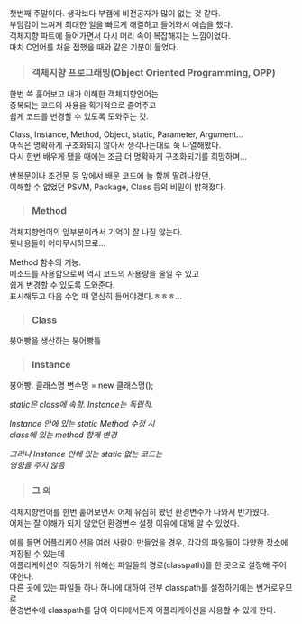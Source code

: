 첫번째 주말이다. 생각보다 부캠에 비전공자가 많이 없는 것 같다.   
부담감이 느껴져 최대한 일을 빠르게 해결하고 들어와서 예습을 했다.  
객체지향 파트에 들어가면서 다시 머리 속이 복잡해지는 느낌이었다.  
마치 C언어를 처음 접했을 때와 같은 기분이 들었다. 

> ### 객체지향 프로그래밍(Object Oriented Programming, OPP)

한번 쓱 훑어보고 내가 이해한 객체지향언어는  
중복되는 코드의 사용을 획기적으로 줄여주고  
쉽게 코드를 변경할 수 있도록 도와주는 것.  

Class, Instance, Method, Object, static, Parameter, Argument...  
아직은 명확하게 구조화되지 않아서 생각나는대로 쭉 나열해봤다.  
다시 한번 배우게 됐을 때에는 조금 더 명확하게 구조화되기를 희망하며...  

반복문이나 조건문 등 앞에서 배운 코드에 늘 함께 딸려나왔던,  
이해할 수 없었던 PSVM, Package, Class 등의 비밀이 밝혀졌다.  


> ### Method

객체지향언어의 앞부분이라서 기억이 잘 나질 않는다.  
뒷내용들이 어마무시하므로...  

Method 함수의 기능.  
메소드를 사용함으로써 역시 코드의 사용량을 줄일 수 있고  
쉽게 변경할 수 있도록 도와준다.  
표시해두고 다음 수업 때 열심히 들어야겠다.ㅎㅎㅎ...

> ### Class

붕어빵을 생산하는 붕어빵틀

> ### Instance

붕어빵. 클래스명 변수명 = new 클래스명(); 

 *static은 class에 속함. Instance는 독립적.* 
 
 *Instance 안에 있는 static Method 수정 시  
 class에 있는 method 함께 변경*   
 
 *그러나 Instance 안에 있는 static 없는 코드는  
 영향을 주지 않음*  


> ### 그 외 

객체지향언어를 한번 훝어보면서 어제 유심히 봤던 환경변수가 나와서 반가웠다.  
어제는 잘 이해가 되지 않았던 환경변수 설정 이유에 대해 알 수 있었다.   

예를 들면 어플리케이션을 여러 사람이 만들었을 경우, 각각의 파일들이 다양한 장소에 저장될 수 있는데  
어플리케이션이 작동하기 위해선 파일들의 경로(classpath)를 한 곳으로 설정해 주어야한다.  
다른 곳에 있는 파일들 하나 하나에 대하여 전부 classpath를 설정하기에는 번거로우므로  
환경변수에 classpath를 담아 어디에서든지 어플리케이션을 사용할 수 있게 한다.

